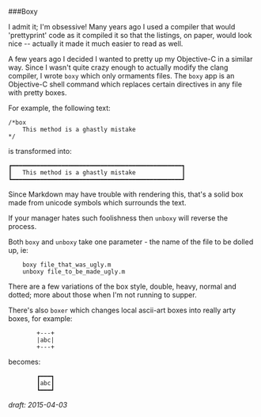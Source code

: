 ###Boxy

I admit it; I'm obsessive!  Many years ago I used a compiler that would 'prettyprint' code as it compiled it so that the listings, on paper, would look nice -- actually it made it much easier to read as well.

A few years ago I decided I wanted to pretty up my Objective-C in a similar way.  Since I wasn't quite crazy enough to actually modify the clang compiler, I wrote `boxy` which only ormaments files. The `boxy` app is an Objective-C shell command which replaces certain directives in any file with pretty boxes.

For example, the following text:

	/*box
		This method is a ghastly mistake
	*/

is transformed into:

	┏━━━━━━━━━━━━━━━━━━━━━━━━━━━━━━━━━━━━━━━━━━━━━━━━┓
	┃	This method is a ghastly mistake             ┃
	┗━━━━━━━━━━━━━━━━━━━━━━━━━━━━━━━━━━━━━━━━━━━━━━━━┛

Since Markdown may have trouble with rendering this, that's a solid box made from unicode symbols which surrounds the text.

If your manager hates such foolishness then `unboxy` will reverse the process.

Both `boxy` and `unboxy` take one parameter - the name of the file to be dolled up, ie:

		boxy file_that_was_ugly.m
		unboxy file_to_be_made_ugly.m

There are a few variations of the box style, double, heavy, normal and dotted; more about those when I'm not running to supper.

There's also `boxer` which changes local ascii-art boxes into really arty boxes, for example:

    		+---+
    		|abc|
    		+---+

becomes:

			┏━━━┓
    		┃abc┃
    		┗━━━┛
		
	

_draft: 2015-04-03_